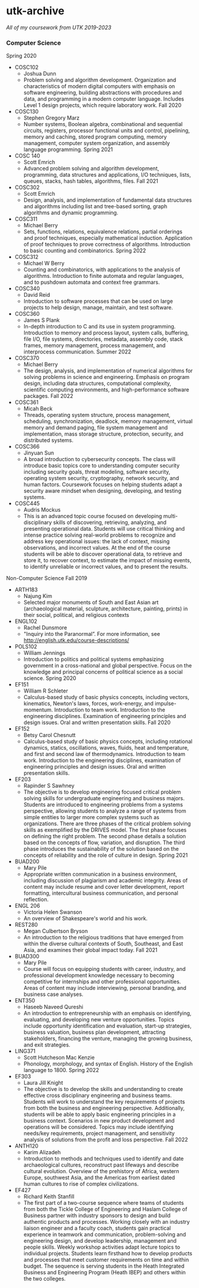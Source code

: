 # utk-archive
<i>All of my coursework from UTK 2019-2023</i>

### Computer Science <br>
Spring 2020
* COSC102
    * Joshua Dunn
    * Problem solving and algorithm development. Organization and characteristics of modern digital computers with emphasis on software engineering, building abstractions with procedures and data, and programming in a modern computer language. Includes Level 1 design projects, which require laboratory work. 
Fall 2020
* COSC130
    * Stephen Gregory Marz 
    * Number systems, Boolean algebra, combinational and sequential circuits, registers, processor functional units and control, pipelining, memory and caching, stored program computing, memory management, computer system organization, and assembly language programming.
Spring 2021
* COSC 140
    * Scott Emrich
    * Advanced problem solving and algorithm development, programming, data structures and applications, I/O techniques, lists, queues, stacks, hash tables, algorithms, files.
Fall 2021
* COSC302
    * Scott Emrich
    * Design, analysis, and implementation of fundamental data structures and algorithms including list and tree-based sorting, graph algorithms and dynamic programming.
* COSC311
    * Michael Berry
    * Sets, functions, relations, equivalence relations, partial orderings and proof techniques, especially mathematical induction. Application of proof techniques to prove correctness of algorithms. Introduction to basic counting and combinatorics.
Spring 2022
* COSC312
    * Michael W Berry
    * Counting and combinatorics, with applications to the analysis of algorithms. Introduction to finite automata and regular languages, and to pushdown automata and context free grammars.
* COSC340
    * David Reid
    * Introduction to software processes that can be used on large projects to help design, manage, maintain, and test software.
* COSC360
    * James S Plank
    * In-depth introduction to C and its use in system programming. Introduction to memory and process layout, system calls, buffering, file I/O, file systems, directories, metadata, assembly code, stack frames, memory management, process management, and interprocess communication.
Summer 2022
* COSC370
    * Michael Berry
    * The design, analysis, and implementation of numerical algorithms for solving problems in science and engineering. Emphasis on program design, including data structures, computational complexity, scientific computing environments, and high-performance software packages.
Fall 2022
* COSC361
    * Micah Beck
    * Threads, operating system structure, process management, scheduling, synchronization, deadlock, memory management, virtual memory and demand paging, file system management and implementation, mass storage structure, protection, security, and distributed systems. 
* COSC366
    * Jinyuan Sun
    * A broad introduction to cybersecurity concepts. The class will introduce basic topics core to understanding computer security including security goals, threat modeling, software security, operating system security, cryptography, network security, and human factors. Coursework focuses on helping students adapt a security aware mindset when designing, developing, and testing systems.
* COSC445
    * Audris Mockus
    * This is an advanced topic course focused on developing multi-disciplinary skills of discovering, retrieving, analyzing, and presenting operational data. Students will use critical thinking and intense practice solving real-world problems to recognize and address key operational issues: the lack of context, missing observations, and incorrect values. At the end of the course students will be able to discover operational data, to retrieve and store it, to recover context, to estimate the impact of missing events, to identify unreliable or incorrect values, and to present the results.

Non-Computer Science
Fall 2019
* ARTH183
    * Najung Kim
    * Selected major monuments of South and East Asian art (archaeological material, sculpture, architecture, painting, prints) in their social, political, and religious contexts
* ENGL102
    * Rachel Dunsmore
    * "Inquiry into the Paranormal”. For more information, see http://english.utk.edu/course-descriptions/
* POLS102
    * William Jennings
    * Introduction to politics and political systems emphasizing government in a cross-national and global perspective. Focus on the knowledge and principal concerns of political science as a social science.
Spring 2020
* EF151
    * William R Schleter
    * Calculus-based study of basic physics concepts, including vectors, kinematics, Newton's laws, forces, work-energy, and impulse-momentum. Introduction to team work. Introduction to the engineering disciplines. Examination of engineering principles and design issues. Oral and written presentation skills.
Fall 2020
* EF152
    * Betsy Carol Chesnutt
    * Calculus-based study of basic physics concepts, including rotational dynamics, statics, oscillations, waves, fluids, heat and temperature, and first and second law of thermodynamics. Introduction to team work. Introduction to the engineering disciplines, examination of engineering principles and design issues. Oral and written presentation skills.
* EF203
    * Rapinder S Sawhney
    * The objective is to develop engineering focused critical problem solving skills for undergraduate engineering and business majors. Students are introduced to engineering problems from a systems perspective, allowing students to analyze a range of systems from simple entities to larger more complex systems such as organizations. There are three phases of the critical problem solving skills as exemplified by the DRIVES model. The first phase focuses on defining the right problem. The second phase details a solution based on the concepts of flow, variation, and disruption. The third phase introduces the sustainability of the solution based on the concepts of reliability and the role of culture in design.
Spring 2021
* BUAD200
    * Mary Pile
    * Appropriate written communication in a business environment, including discussion of plagiarism and academic integrity. Areas of content may include resume and cover letter development, report formatting, intercultural business communication, and personal reflection.
* ENGL 206
    * Victoria Helen Swanson
    * An overview of Shakespeare's world and his work.
* REST280
    * Megan Culbertson Bryson
    * An introduction to the religious traditions that have emerged from within the diverse cultural contexts of South, Southeast, and East Asia, and examines their global impact today.
Fall 2021
* BUAD300
    * Mary Pile
    * Course will focus on equipping students with career, industry, and professional development knowledge necessary to becoming competitive for internships and other professional opportunities. Areas of content may include interviewing, personal branding, and business case analyses.
* ENT350
    * Haseeb Naveed Qureshi
    * An introduction to entrepreneurship with an emphasis on identifying, evaluating, and developing new venture opportunities. Topics include opportunity identification and evaluation, start-up strategies, business valuation, business plan development, attracting stakeholders, financing the venture, managing the growing business, and exit strategies.
* LING371
    * Scott Hutcheson Mac Kenzie
    * Phonology, morphology, and syntax of English. History of the English language to 1800.
Spring 2022
* EF303
    * Laura Jill Knight
    * The objective is to develop the skills and understanding to create effective cross disciplinary engineering and business teams. Students will work to understand the key requirements of projects from both the business and engineering perspective. Additionally, students will be able to apply basic engineering principles in a business context. Scenarios in new product development and operations will be considered. Topics may include identifying needs/key requirements, project management, and sensitivity analysis of solutions from the profit and loss perspective.
Fall 2022
* ANTH120
    * Karim Alizadeh
    * Introduction to methods and techniques used to identify and date archaeological cultures, reconstruct past lifeways and describe cultural evolution. Overview of the prehistory of Africa, western Europe, southwest Asia, and the Americas from earliest dated human cultures to rise of complex civilizations.
* EF427
    * Richard Keith Stanfill
    * The first part of a two-course sequence where teams of students from both the Tickle College of Engineering and Haslam College of Business partner with industry sponsors to design and build authentic products and processes. Working closely with an industry liaison engineer and a faculty coach, students gain practical experience in teamwork and communication, problem-solving and engineering design, and develop leadership, management and people skills. Weekly workshop activities adapt lecture topics to individual projects. Students learn firsthand how to develop products and processes that meet customer requirements on time and within budget. The sequence is serving students in the Heath Integrated Business and Engineering Program (Heath IBEP) and others within the two colleges. 


